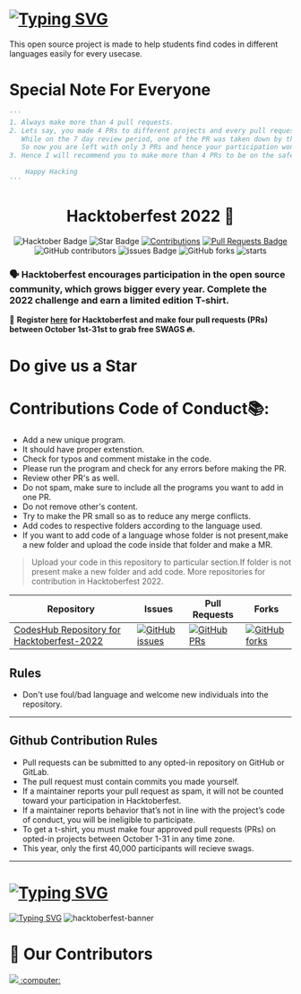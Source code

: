 # [![Typing SVG](https://readme-typing-svg.demolab.com?font=Fira+Code&size=50&pause=1000&multiline=true&width=435&height=80&lines=CodesHub)](https://github.com/diwas777777/CodesHub)
This open source project is made to help students find codes in different languages easily for every usecase.

# Special Note For Everyone
```py
'''
1. Always make more than 4 pull requests.
2. Lets say, you made 4 PRs to different projects and every pull request got merged.
   While on the 7 day review period, one of the PR was taken down by the Hacktoberfest review team.
   So now you are left with only 3 PRs and hence your participation wont be counted for swags.
3. Hence I will recommend you to make more than 4 PRs to be on the safe side.

    Happy Hacking
'''
```
<h1 align="center"> Hacktoberfest 2022 🎉</h1>

<div align="center">
  
<img src="https://img.shields.io/badge/hacktoberfest-2022-blueviolet" alt="Hacktober Badge"/>
 <img src="https://img.shields.io/static/v1?label=%F0%9F%8C%9F&message=If%20Useful&style=style=flat&color=BC4E99" alt="Star Badge"/>
 <a href="https://github.com/diwas777777/CodesHub" ><img src="https://img.shields.io/badge/Contributions-welcome-violet.svg?style=flat&logo=git" alt="Contributions" /></a>
<a href="https://github.com/diwas777777/CodesHub/pulls"><img src="https://img.shields.io/github/issues-pr/diwas777777/CodesHub" alt="Pull Requests Badge"/></a>
<br>
<img alt="GitHub contributors" src="https://img.shields.io/github/contributors/diwas777777/CodesHub"> <img src="https://img.shields.io/github/issues/diwas777777/CodesHub" alt="issues Badge"/> <img alt="GitHub forks" src="https://img.shields.io/github/forks/diwas777777/CodesHub"> <img alt="starts" src="https://img.shields.io/github/stars/diwas777777/CodesHub">

</div>

### 🗣 Hacktoberfest encourages participation in the open source community, which grows bigger every year. Complete the 2022 challenge and earn a limited edition T-shirt.
📢 **Register [here](https://hacktoberfest.digitalocean.com) for Hacktoberfest and make four pull requests (PRs) between October 1st-31st to grab free SWAGS 🔥.**
# Do give us a Star

# Contributions Code of Conduct📚:
- Add a new unique program.
- It should have proper extenstion.
- Check for typos and comment mistake in the code.
- Please run the program and check for any errors before making the PR.
- Review other PR's as well.
- Do not spam, make sure to include all the programs you want to add in one PR.
- Do not remove other's content.
- Try to make the PR small so as to reduce any merge conflicts.
- Add codes to respective folders according to the language used.
- If you want to add code of a language whose folder is not present,make a new folder and upload the code inside that folder and make a MR.

> Upload your code in this repository to particular section.If folder is not present make a new folder and add code.
> More repositories for contribution in Hacktoberfest 2022.

| Repository                                                  | Issues                                                                                                                                                           | Pull Requests                                                                                                                                                     | Forks                                                                                                                                                             |
| ----------------------------------------------------------- | ---------------------------------------------------------------------------------------------------------------------------------------------------------------- | ----------------------------------------------------------------------------------------------------------------------------------------------------------------- | ----------------------------------------------------------------------------------------------------------------------------------------------------------------- |
| [ CodesHub Repository for Hacktoberfest-2022](https://github.com/diwas777777/CodesHub)         | [![GitHub issues](https://img.shields.io/github/issues/diwas777777/CodesHub?color=pink&logo=github)](https://github.com/diwas777777/CodesHub/issues)         | [![GitHub PRs](https://img.shields.io/github/issues-pr/diwas777777/CodesHub)](https://github.com/diwas777777/CodesHub/pulls)         | [![GitHub forks](https://img.shields.io/github/forks/diwas777777/CodesHub?logo=git)](https://github.com/diwas777777/CodesHub/fork)                         |

## Rules

- Don't use foul/bad language and welcome new individuals into the repository.

---

## Github Contribution Rules
- Pull requests can be submitted to any opted-in repository on GitHub or GitLab.
- The pull request must contain commits you made yourself.
- If a maintainer reports your pull request as spam, it will not be counted toward your participation in Hacktoberfest.
- If a maintainer reports behavior that’s not in line with the project’s code of conduct, you will be ineligible to participate.
- To get a t-shirt, you must make four approved pull requests (PRs) on opted-in projects between October 1-31 in any time zone.
- This year, only the first 40,000 participants will recieve swags.
---

# [![Typing SVG](https://readme-typing-svg.demolab.com?font=Fira+Code&size=40&pause=1000&center=true&multiline=true&width=435&height=100&lines=Hacktoberfest+2022)](https://hacktoberfest.com/)

[![Typing SVG](https://readme-typing-svg.demolab.com?font=Fira+Code&pause=1000&width=435&lines=Register+here)](https://hacktoberfest.com)
![hacktoberfest-banner](https://user-images.githubusercontent.com/60167999/192787587-62a13aa7-1317-4bd5-a4b7-13f8bf336c6a.jpg)

# :handshake: Our Contributors

<a href="https://github.com/diwas777777/CodesHub/graphs/contributors">
  <img src="https://contrib.rocks/image?repo=diwas777777/CodesHub" /> :computer:
</a>
